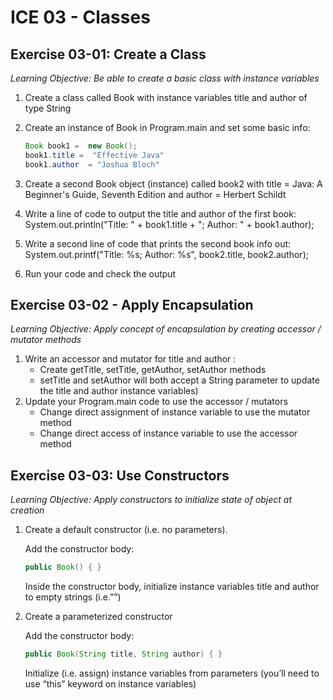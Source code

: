 # ICE 03 - Classes
## Exercise 03-01: Create a Class

*Learning Objective:  Be able to create a basic class with instance variables*

1. Create a class called Book with instance variables title and author of type String

2. Create an instance of Book in Program.main and set some basic info: 

   ```java
   Book book1 =  new Book();  
   book1.title =  "Effective Java"  
   book1.author  = "Joshua Bloch" 
   ```

3. Create a second Book object (instance) called book2 with title = Java: A Beginner's Guide, Seventh Edition and author = Herbert Schildt

4. Write a line of code to output the title and author of the first book: System.out.println("Title: " + book1.title + "; Author: " + book1.author);

5. Write a second line of code that prints the second book info out: System.out.printf("Title: %s; Author: %s", book2.title, book2.author);

6. Run your code and check the output



## Exercise 03-02 - Apply Encapsulation

*Learning Objective:  Apply concept of encapsulation by creating accessor / mutator methods*

1. Write an accessor and mutator for title and author : 
   - Create getTitle, setTitle, getAuthor, setAuthor methods
   - setTitle and setAuthor will both accept a String parameter to update the title and author instance variables)
2. Update your Program.main code to use the accessor / mutators
   - Change direct assignment of instance variable to use the mutator method
   - Change direct access of instance variable to use the accessor method



## Exercise 03-03:  Use Constructors

*Learning Objective:  Apply constructors  to initialize state of object at creation*

1. Create a default constructor (i.e. no parameters). 

   Add the constructor body: 

   ```java
   public Book() { }
   ```

   Inside the constructor body, initialize instance variables title and author to empty strings (i.e.””)

2. Create a parameterized constructor

   Add the constructor body: 

   ```java
   public Book(String title, String author) { }
   ```

   Initialize (i.e. assign) instance variables from parameters (you’ll need to use “this” keyword on instance variables)